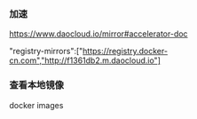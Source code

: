### 加速

https://www.daocloud.io/mirror#accelerator-doc

"registry-mirrors":["https://registry.docker-cn.com","http://f1361db2.m.daocloud.io"]

### 查看本地镜像

docker images
